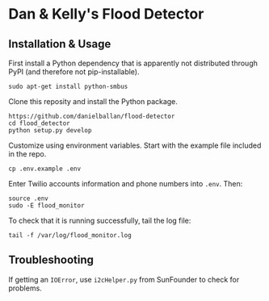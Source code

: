 # Dan & Kelly's Flood Detector

## Installation & Usage

First install a Python dependency that is apparently not distributed through
PyPI (and therefore not pip-installable).

```
sudo apt-get install python-smbus
```

Clone this reposity and install the Python package.

```
https://github.com/danielballan/flood-detector
cd flood_detector
python setup.py develop
```

Customize using environment variables. Start with the example file included in
the repo.

```
cp .env.example .env
```

Enter Twilio accounts information and phone numbers into ``.env``. Then:

```
source .env
sudo -E flood_monitor
```

To check that it is running successfully, tail the log file:

```
tail -f /var/log/flood_monitor.log
```

## Troubleshooting

If getting an ``IOError``, use ``i2cHelper.py`` from SunFounder to check for problems.
